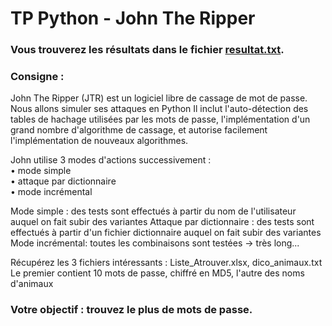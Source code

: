 # TP Python - John The Ripper

### Vous trouverez les résultats dans le fichier [resultat.txt](https://github.com/Raamy/td-algo-python/blob/master/TP_JTR/resultats.txt).

### Consigne :

John The Ripper (JTR) est un logiciel libre de cassage de mot de passe. Nous allons simuler ses attaques en Python
Il inclut l'auto-détection des tables de hachage utilisées par les mots de passe, l'implémentation d'un grand nombre d'algorithme de cassage, et autorise facilement l'implémentation de nouveaux algorithmes. 

John utilise 3 modes d'actions successivement :<br>
•	mode simple<br>
•	attaque par dictionnaire<br>
•	mode incrémental

Mode simple : des tests sont effectués à partir du nom de l'utilisateur auquel on fait subir des variantes Attaque par dictionnaire : des tests sont effectués à partir d'un fichier dictionnaire auquel on fait subir des variantes 
Mode incrémental: toutes les combinaisons sont testées -> très long...

Récupérez les 3 fichiers intéressants : Liste_Atrouver.xlsx, dico_animaux.txt 
Le premier contient 10 mots de passe, chiffré en MD5, l'autre des noms d'animaux 


### Votre objectif : trouvez le plus de mots de passe. 
